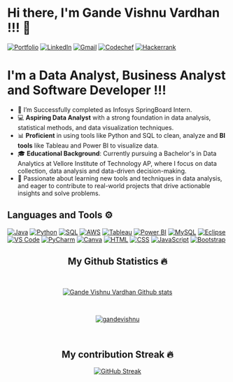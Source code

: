 
# Hi there, I'm Gande Vishnu Vardhan !!! 👋

[![Portfolio](https://img.shields.io/badge/-Portfolio-000000?style=for-the-badge&logo=portfolio&logoColor=white)](https://gandevishnu.github.io/GVV/)
[![LinkedIn](https://img.shields.io/badge/linkedin-%230077B5.svg?style=for-the-badge&logo=linkedin&logoColor=white)](https://www.linkedin.com/in/vishnu-vardhan-gande)
[![Gmail](https://img.shields.io/badge/Gmail-D14836?style=for-the-badge&logo=gmail&logoColor=white)](mailto:gandevishnu2002@gmail.com)
[![Codechef](https://img.shields.io/badge/Codechef-%23B92B27.svg?&style=for-the-badge&logo=Codechef&logoColor=white)](https://www.codechef.com/users/vishnugande)
[![Hackerrank](https://img.shields.io/badge/-Hackerrank-2EC866?style=for-the-badge&logo=HackerRank&logoColor=white)](https://www.hackerrank.com/profile/gandevishnu2002)


# I'm a Data Analyst, Business Analyst and Software Developer !!!

- 🔭 I’m Successfully completed as Infosys SpringBoard Intern.
- 💻 **Aspiring Data Analyst** with a strong foundation in data analysis, statistical methods, and data visualization techniques.
- 📊 **Proficient** in using tools like Python and SQL to clean, analyze and **BI tools** like Tableau and Power BI to visualize data.
- 🎓 **Educational Background**: Currently pursuing a Bachelor's in Data Analytics at Vellore Institute of Technology AP, where I focus on data collection, data analysis and data-driven decision-making.
- 🌱 Passionate about learning new tools and techniques in data analysis, and eager to contribute to real-world projects that drive actionable insights and solve problems.



## Languages and Tools ⚙️

<p> 
  <a href="#"><img alt="Java" src="https://img.shields.io/badge/Java-007396?style=for-the-badge&logo=java&logoColor=white"></a>
<a href="#"><img alt="Python" src="https://img.shields.io/badge/Python-3776AB?style=for-the-badge&logo=python&logoColor=white"></a>
<a href="#"><img alt="SQL" src="https://img.shields.io/badge/SQL-1572B6?style=for-the-badge&logo=sql&logoColor=white"></a>
<a href="#"><img alt="AWS" src="https://img.shields.io/badge/AWS-232F3E?style=for-the-badge&logo=amazonaws&logoColor=white"></a>
<a href="#"><img alt="Tableau" src="https://img.shields.io/badge/Tableau-E97627?style=for-the-badge&logo=tableau&logoColor=white"></a>
<a href="#"><img alt="Power BI" src="https://img.shields.io/badge/Power_BI-F2C811?style=for-the-badge&logo=powerbi&logoColor=white"></a>
<a href="#"><img alt="MySQL" src="https://img.shields.io/badge/MySQL-4479A1?style=for-the-badge&logo=mysql&logoColor=white"></a>
<a href="#"><img alt="Eclipse" src="https://img.shields.io/badge/Eclipse-2C2255?style=for-the-badge&logo=eclipse&logoColor=white"></a>
<a href="#"><img alt="VS Code" src="https://img.shields.io/badge/VS_Code-007ACC?style=for-the-badge&logo=visualstudiocode&logoColor=white"></a>
<a href="#"><img alt="PyCharm" src="https://img.shields.io/badge/PyCharm-000000?style=for-the-badge&logo=pycharm&logoColor=white"></a>
<a href="https://www.canva.com"><img alt="Canva" src="https://img.shields.io/badge/Canva-00C4CC?style=for-the-badge&logo=canva&logoColor=white"></a>
<a href="#"><img alt="HTML" src="https://img.shields.io/badge/HTML-000000?style=for-the-badge&logo=html&logoColor=white"></a>
<a href="#"><img alt="CSS" src="https://img.shields.io/badge/CSS-000000?style=for-the-badge&logo=css3&logoColor=white"></a>
<a href="#"><img alt="JavaScript" src="https://img.shields.io/badge/JavaScript-F7DF1E?style=for-the-badge&logo=javascript&logoColor=black"></a>
<a href="#"><img alt="Bootstrap" src="https://img.shields.io/badge/Bootstrap-563D7C?style=for-the-badge&logo=bootstrap&logoColor=white"></a>
  
</p>

<h2 align="center">My Github Statistics 🔥</h2>   
<br>
<p align="center">
<a href="https://github.com/GandeVishnu">
<img align="center" alt="Gande Vishnu Vardhan Github stats"
src="https://github-readme-stats.vercel.app/api?username=GandeVishnu&show_icons=true&bg_color=00000000"/>
</a>
   </p>
 <br>
  <p align="center"> 
  <a href="https://github.com/ryo-ma/github-profile-trophy">
    <img src="https://github-profile-trophy.vercel.app/?username=GandeVishnu&theme=onedark" alt="gandevishnu" /> 
  </a>
</p>
 <br>
 <h2 align="center">My contribution Streak 🔥</h2>
  <p align="center">
<a href="https://git.io/streak-stats"><img src="https://github-readme-streak-stats.herokuapp.com?user=gandevishnu&theme=cobalt&hide_border=true" alt="GitHub Streak" /></a>
  </p>

